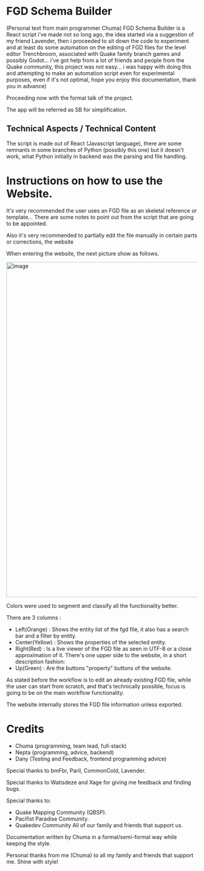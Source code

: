 # FGD Schema Builder

(Personal text from main programmer Chuma)
FGD Schema Builder is a React script i've made not so long ago, the idea started via a suggestion of my friend Lavender, then i proceeded to sit down the code to experiment and at least do some automation on the editing of FGD files for the level editor Trenchbroom, associated with Quake family branch games and possibly Godot... i've got help from a lot of friends and people from the Quake community, this project was not easy... i was happy with doing this and attempting to make an automation script even for experimental purposes, even if it's not optimal, hope you enjoy this documentation, thank you in advance)

Proceeding now with the formal talk of the project.

The app will be referred as SB for simplification.

## Technical Aspects / Technical Content

The script is made out of React (Javascript language), there are some remnants in some branches of Python (possibly this one) but it doesn't work, what Python initially in backend was the parsing and file handling.


# Instructions on how to use the Website.

It's very recommended the user uses an FGD file as an skeletal reference or template... There are some notes to point out from the script that are going to be appointed.

Also it's very recommended to partially edit the file manually in certain parts or corrections, the website

When entering the website, the next picture show as follows.

<img width="1879" height="883" alt="image" src="https://github.com/user-attachments/assets/0c5a1e0c-d763-4d9e-a6ac-8ce9fbcd620a" />


Colors were used to segment and classify all the functionality better.

There are 3 columns : 
- Left(Orange) : Shows the entity list of the fgd file, it also has a search bar and a filter by entity.
- Center(Yellow) : Shows the properties of the selected entity.
- Right(Red) : Is a live viewer of the FGD file as seen in UTF-8 or a close approximation of it.
There's one upper side to the website, in a short description fashion:
- Up(Green) : Are the buttons "property" buttons of the website.

As stated before the workflow is to edit an already existing FGD file, while the user can start from scratch, and that's technically possible, focus is going to be on the main workflow functionality.

The website internally stores the FGD file information unless exported.


# Credits
- Chuma (programming, team lead, full-stack)
- Nepta (programming, advice, backend)
- Dany (Testing and Feedback, frontend programming advice)


Special thanks to bmFbr, Paril, CommonCold, Lavender.

Special thanks to Watisdeze and Xage for giving me feedback and finding bugs.

Special thanks to:
- Quake Mapping Community (QBSP).
- Pacifist Paradise Community.
- Quakedev Community
All of our family and friends that support us.

Documentation written by Chuma in a formal/semi-formal way while keeping the style.

Personal thanks from me (Chuma) to all my family and friends that support me.
Shine with style!




